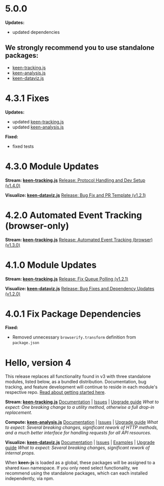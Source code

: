 <!--
<a name="{{ version }}"></a>
# {{ version }} {{ title }}

**Stream: [keen-tracking.js](https://github.com/keen/keen-tracking.js)**
[Release: {{ title }} ({{ version }})](https://github.com/keen/keen-tracking.js/releases/tag/{{ version }})

**Compute: [keen-analysis.js](https://github.com/keen/keen-analysis.js)**
[{{ release-title }} ({{ version }})](https://github.com/keen/keen-analysis.js/releases/tag/{{ version }})

**Visualize: [keen-dataviz.js](https://github.com/keen/keen-dataviz.js)**
[{{ release-title }} ({{ version }})](https://github.com/keen/keen-dataviz.js/releases/tag/{{ version }})

-->
<a name="5.0.0"></a>
# 5.0.0

**Updates:**
* updated dependencies

## We strongly recommend you to use standalone packages:

* [keen-tracking.js](https://github.com/keen/keen-tracking.js)
* [keen-analysis.js](https://github.com/keen/keen-analysis.js)
* [keen-dataviz.js](https://github.com/keen/keen-dataviz.js)


<a name="4.3.1"></a>
# 4.3.1 Fixes

**Updates:**
* updated [keen-tracking.js](https://github.com/keen/keen-tracking.js)
* updated [keen-analysis.js](https://github.com/keen/keen-analysis.js)

**Fixed:**
* fixed tests

<a name="4.3.0"></a>
# 4.3.0 Module Updates

**Stream: [keen-tracking.js](https://github.com/keen/keen-tracking.js)**
[Release: Protocol Handling and Dev Setup (v1.4.0)](https://github.com/keen/keen-tracking.js/releases/tag/v1.4.0)

**Visualize: [keen-dataviz.js](https://github.com/keen/keen-dataviz.js)**
[Release: Bug Fix and PR Template  (v1.2.1)](https://github.com/keen/keen-dataviz.js/releases/tag/v1.2.1)



<a name="4.2.0"></a>
# 4.2.0 Automated Event Tracking (browser-only)

**Stream: [keen-tracking.js](https://github.com/keen/keen-tracking.js)**
[Release: Automated Event Tracking (browser) (v1.3.0)](https://github.com/keen/keen-tracking.js/releases/tag/v1.3.0)


<a name="4.1.0"></a>
# 4.1.0 Module Updates

**Stream: [keen-tracking.js](https://github.com/keen/keen-tracking.js)**
[Release: Fix Queue Polling (v1.2.1)](https://github.com/keen/keen-tracking.js/releases/tag/v1.2.1)

**Visualize: [keen-dataviz.js](https://github.com/keen/keen-dataviz.js)**
[Release: Bug Fixes and Dependency Updates (v1.2.0)](https://github.com/keen/keen-dataviz.js/releases/tag/v1.2.0)


<a name="4.0.1"></a>
# 4.0.1 Fix Package Dependencies

**Fixed:**
* Removed unnecessary `browserify.transform` definition from `package.json`


<a name="4.0.0"></a>
# Hello, version 4

This release replaces all functionality found in v3 with three standalone modules, listed below, as a bundled distribution. Documentation, bug tracking, and feature development will continue to reside in each module's respective repo. [Read about getting started here](https://github.com/keen/keen-js/tree/master#getting-started).

**Stream: [keen-tracking.js](https://github.com/keen/keen-tracking.js)**
[Documentation](https://github.com/keen/keen-tracking.js/blob/master/README.md) | [Issues](https://github.com/keen/keen-tracking.js/issues) | [Upgrade guide](https://github.com/keen/keen-tracking.js/blob/master/docs/upgrade-guide.md)
_What to expect: One breaking change to a utility method, otherwise a full drop-in replacement._

**Compute: [keen-analysis.js](https://github.com/keen/keen-analysis.js)**
[Documentation](https://github.com/keen/keen-analysis.js/blob/master/README.md) | [Issues](https://github.com/keen/keen-analysis.js/issues) | [Upgrade guide](https://github.com/keen/keen-analysis.js#upgrading-from-keen-js)
_What to expect: Several breaking changes, significant rework of HTTP methods, and a much better interface for handling requests for all API resources._

**Visualize: [keen-dataviz.js](https://github.com/keen/keen-dataviz.js)**
[Documentation](https://github.com/keen/keen-dataviz.js/tree/master/docs) | [Issues](https://github.com/keen/keen-dataviz.js/issues) | [Examples](http://keen.github.io/keen-dataviz.js/) | [Upgrade guide](https://github.com/keen/keen-dataviz.js#upgrading-from-keen-js)
_What to expect: Several breaking changes, significant rework of internal props._

When **keen-js** is loaded as a global, these packages will be assigned to a shared `Keen` namespace. If you only need select functionality, we recommend using the standalone packages, which can each installed independently, via npm.
